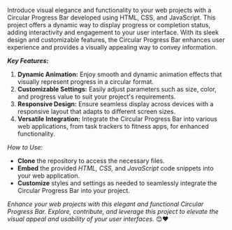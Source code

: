 Introduce visual elegance and functionality to your web projects with a Circular Progress Bar developed using HTML, CSS, and JavaScript. This project offers a dynamic way to display progress or completion
 status, adding interactivity and engagement to your user interface. With its sleek design and customizable features, the Circular Progress Bar enhances user experience and provides a visually appealing way to convey information.
 
_**Key Features:**_
 1. **Dynamic Animation:** Enjoy smooth and dynamic animation effects that visually represent progress in a circular format.
 2. **Customizable Settings:**  Easily adjust parameters such as size, color, and progress  value to suit your project's requirements.
 3. **Responsive Design:**  Ensure seamless display across devices with a responsive layout that adapts to different  screen sizes.
 4. **Versatile Integration:**  Integrate the Circular Progress Bar into various web applications, from task trackers to fitness apps, for enhanced functionality.

_How to Use:_

- **Clone** the repository to access the necessary files.
- **Embed** the provided _HTML, CSS,_ and _JavaScript_ code snippets into your web application.
- **Customize** styles and settings as needed to seamlessly integrate the Circular Progress Bar into your project.
  
 _Enhance your web projects with this elegant and functional Circular Progress Bar. Explore, contribute, and leverage this project to elevate the visual appeal and usability of your user interfaces._ 😊❤

